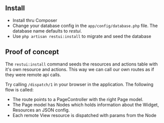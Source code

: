 ## Install


* Install thru Composer
* Change your database config in the `app/config/database.php` file. The database name defaults to *restui*.
* Use `php artisan restui:install` to migrate and seed the database

## Proof of concept

The `restui:install` command seeds the resources and actions table with it's own resource and actions.
This way we can call our own routes as if they were remote api calls.

Try calling `/dispatch/1` in your browser in the application.
The following flow is called:
* The route points to a PageController with the right Page model.
* The Page model has Nodes which holds information about the Widget, Resources an JSON config.
* Each remote View resource is dispatched with params from the Node

